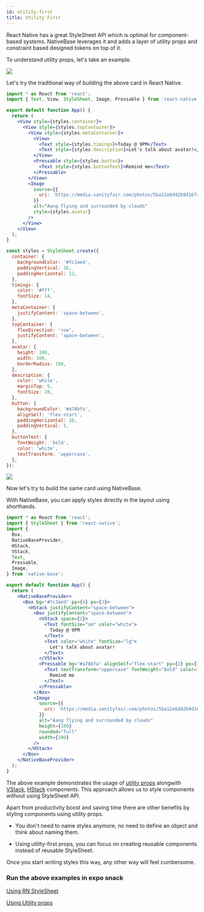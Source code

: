 ```yaml
---
id: utility-first
title: Utility First
---
```


React Native has a great StyleSheet API which is optimal for component-based systems. NativeBase leverages it and adds a layer of utility props and constraint based designed tokens on top of it.

To understand utility props, let's take an example.

<div className="tailwind">
    <div className="bg-indigo-50 p-8 text-center rounded-xl mb-8">
        <img src="/img/ang-card.png" style={{height: '200px'}} />
    </div>
</div>

Let's try the traditional way of building the above card in React Native.

```jsx
import * as React from 'react';
import { Text, View, StyleSheet, Image, Pressable } from 'react-native';

export default function App() {
  return (
    <View style={styles.container}>
      <View style={styles.topContainer}>
        <View style={styles.metaContainer}>
          <View>
            <Text style={styles.timings}>Today @ 9PM</Text>
            <Text style={styles.description}>Let's talk about avatar!</Text>
          </View>
          <Pressable style={styles.button}>
            <Text style={styles.buttonText}>Remind me</Text>
          </Pressable>
        </View>
        <Image
          source={{
            uri: 'https://media.vanityfair.com/photos/5ba12e6d42b9d16f4545aa19/3:2/w_1998,h_1332,c_limit/t-Avatar-The-Last-Airbender-Live-Action.jpg',
          }}
          alt="Aang flying and surrounded by clouds"
          style={styles.avatar}
        />
      </View>
    </View>
  );
}

const styles = StyleSheet.create({
  container: {
    backgroundColor: '#7c3aed',
    paddingVertical: 16,
    paddingHorizontal: 12,
  },
  timings: {
    color: '#fff',
    fontSize: 14,
  },
  metaContainer: {
    justifyContent: 'space-between',
  },
  topContainer: {
    flexDirection: 'row',
    justifyContent: 'space-between',
  },
  avatar: {
    height: 100,
    width: 100,
    borderRadius: 100,
  },
  description: {
    color: 'white',
    marginTop: 5,
    fontSize: 20,
  },
  button: {
    backgroundColor: '#a78bfa',
    alignSelf: 'flex-start',
    paddingHorizontal: 10,
    paddingVertical: 5,
  },
  buttonText: {
    fontWeight: 'bold',
    color: 'white',
    textTransform: 'uppercase',
  },
});
```

<div className="tailwind">
    <div className="bg-indigo-50 p-8 text-center rounded-xl mb-8">
        <img src="/img/ang-card.png" style={{height: '200px'}} />
    </div>
</div>

Now let's try to build the same card using NativeBase.

With NativeBase, you can apply styles directly in the layout using shorthands.

```jsx
import * as React from 'react';
import { StyleSheet } from 'react-native';
import {
  Box,
  NativeBaseProvider,
  HStack,
  VStack,
  Text,
  Pressable,
  Image,
} from 'native-base';

export default function App() {
  return (
    <NativeBaseProvider>
      <Box bg="#7c3aed" py={4} px={3}>
        <HStack justifyContent="space-between">
          <Box justifyContent="space-between">
            <VStack space={2}>
              <Text fontSize="sm" color="white">
                Today @ 9PM
              </Text>
              <Text color="white" fontSize="lg">
                Let's talk about avatar!
              </Text>
            </VStack>
            <Pressable bg="#a78bfa" alignSelf="flex-start" py={2} px={3}>
              <Text textTransform="uppercase" fontWeight="bold" color="white">
                Remind me
              </Text>
            </Pressable>
          </Box>
          <Image
            source={{
              uri: 'https://media.vanityfair.com/photos/5ba12e6d42b9d16f4545aa19/3:2/w_1998,h_1332,c_limit/t-Avatar-The-Last-Airbender-Live-Action.jpg',
            }}
            alt="Aang flying and surrounded by clouds"
            height={100}
            rounded="full"
            width={100}
          />
        </HStack>
      </Box>
    </NativeBaseProvider>
  );
}
```

The above example demonstrates the usage of [utility props](utility-props) alongwith [VStack](vstack), [HStack](hstack) components. This approach allows us to style components without using StyleSheet API.

Apart from productivity boost and saving time there are other benefits by styling components using utility props.

- You don't need to name styles anymore, no need to define an object and think about naming them.

- Using utility-first props, you can focus on creating reusable components instead of reusable StyleSheet.

Once you start writing styles this way, any other way will feel cumbersome.

### Run the above examples in expo snack

[Using RN StyleSheet](https://snack.expo.io/@nishanbende/utility-props-example-rn)

[Using Utility props](https://snack.expo.io/@nishanbende/utility-props-example)
